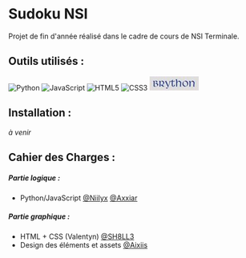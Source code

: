 # Sudoku NSI
Projet de fin d'année réalisé dans le cadre de cours de NSI Terminale.

## Outils utilisés :
![Python](https://img.shields.io/badge/python-3670A0?style=for-the-badge&logo=python&logoColor=ffdd54) ![JavaScript](https://img.shields.io/badge/javascript-%23323330.svg?style=for-the-badge&logo=javascript&logoColor=%23F7DF1E) ![HTML5](https://img.shields.io/badge/html5-%23E34F26.svg?style=for-the-badge&logo=html5&logoColor=white) ![CSS3](https://img.shields.io/badge/css3-%231572B6.svg?style=for-the-badge&logo=css3&logoColor=white) [![Image](media/img/brython.jpg)](https://brython.info/index.html)

## Installation :
*à venir*

## Cahier des Charges :
##### Partie logique :
- Python/JavaScript [@Niilyx](https://github.com/Niilyx) [@Axxiar](https://github.com/Axxiar)

##### Partie graphique :
- HTML + CSS (Valentyn) [@SH8LL3](https://github.com/SH8LL3)
- Design des éléments et assets [@Aixiis](https://github.com/Aixiis)